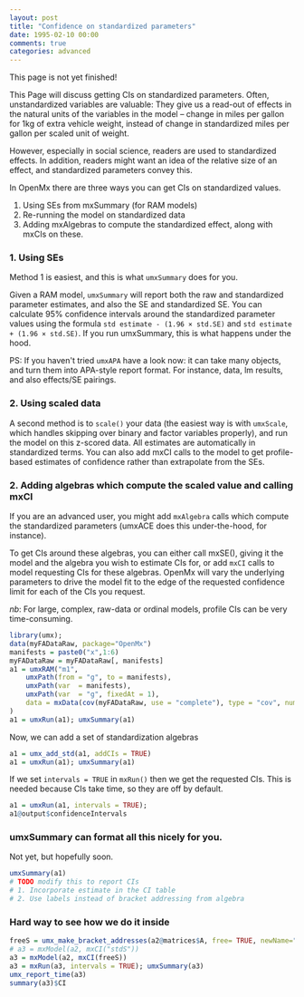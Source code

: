 ```yaml
---
layout: post
title: "Confidence on standardized parameters"
date: 1995-02-10 00:00
comments: true
categories: advanced
---
```


This page is not yet finished!

This Page will discuss getting CIs on standardized parameters. Often, unstandardized variables are valuable: They give us a read-out of effects in the natural units of the variables in the model – change in miles per gallon for 1kg of extra vehicle weight, instead of change in standardized miles per gallon per scaled unit of weight.

However, especially in social science, readers are used to standardized effects. In addition, readers might want an idea of the relative size of an effect, and standardized parameters convey this.

In OpenMx there are three ways you can get CIs on standardized values.

1. Using SEs from mxSummary (for RAM models)
2. Re-running the model on standardized data
3. Adding mxAlgebras to compute the standardized effect, along with mxCIs on these.

### 1. Using SEs

Method 1 is easiest, and this is what `umxSummary` does for you.

Given a RAM model, `umxSummary` will report both the raw and standardized parameter estimates, and also the SE and standardized SE. You can calculate 95% confidence intervals around the standardized parameter values using the formula `std estimate - (1.96 × std.SE)` and `std estimate + (1.96 × std.SE)`. If you run umxSummary, this is what happens under the hood.

PS: If you haven't tried `umxAPA` have a look now: it can take many objects, and turn them into APA-style report format. For instance, data, lm results, and also effects/SE pairings.


### 2.  Using scaled data

A second method is to `scale()` your data (the easiest way is with `umxScale`, which handles skipping over binary and factor variables properly), and run the model on this z-scored data. All estimates are automatically in standardized terms. You can also add mxCI calls to the model to get profile-based estimates of confidence rather than extrapolate from the SEs.

### 2.  Adding algebras which compute the scaled value and calling mxCI

If you are an advanced user, you might add `mxAlgebra` calls which compute the standardized parameters (umxACE does this under-the-hood, for instance).

To get CIs around these algebras, you can either call mxSE(), giving it the model and the algebra you wish to estimate CIs for, or add `mxCI` calls to model requesting CIs for these algebras. OpenMx will vary the underlying parameters to drive the model fit to the edge of the requested confidence limit for each of the CIs you request.

*nb*: For large, complex, raw-data or ordinal models, profile CIs can be very time-consuming. 

```r
library(umx);
data(myFADataRaw, package="OpenMx")
manifests = paste0("x",1:6)
myFADataRaw = myFADataRaw[, manifests]
a1 = umxRAM("m1",
	umxPath(from = "g", to = manifests),
	umxPath(var  = manifests),
	umxPath(var  = "g", fixedAt = 1),
	data = mxData(cov(myFADataRaw, use = "complete"), type = "cov", numObs = nrow(myFADataRaw))
)
a1 = umxRun(a1); umxSummary(a1)
```

Now, we can add a set of standardization algebras

```r    
a1 = umx_add_std(a1, addCIs = TRUE)
a1 = umxRun(a1); umxSummary(a1)
```

If we set `intervals = TRUE` in `mxRun()` then we get the requested CIs. This is needed because CIs take time, so they are off by default.

```r    
a1 = umxRun(a1, intervals = TRUE);
a1@output$confidenceIntervals

```
### umxSummary can format all this nicely for you.

Not yet, but hopefully soon.

```r
umxSummary(a1)
# TODO modify this to report CIs
# 1. Incorporate estimate in the CI table
# 2. Use labels instead of bracket addressing from algebra
```

### Hard way to see how we do it inside

```r
freeS = umx_make_bracket_addresses(a2@matrices$A, free= TRUE, newName="stdA")
# a3 = mxModel(a2, mxCI("stdS"))
a3 = mxModel(a2, mxCI(freeS))
a3 = mxRun(a3, intervals = TRUE); umxSummary(a3)
umx_report_time(a3)
summary(a3)$CI

```